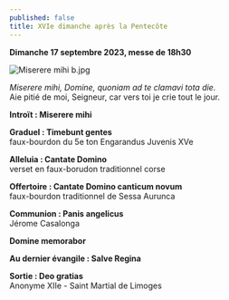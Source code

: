 ```yaml
---
published: false
title: XVIe dimanche après la Pentecôte
---
```

**Dimanche 17 septembre 2023, messe de 18h30**

![Miserere mihi b.jpg]({{site.baseurl}}/images/Miserere%20mihi%20b.jpg)

*Miserere mihi, Domine, quoniam ad te clamavi tota die.*  
Aie pitié de moi, Seigneur, car vers toi je crie tout le jour.

**Introït : Miserere mihi**

**Graduel : Timebunt gentes**  
faux-bourdon du 5e ton Engarandus Juvenis XVe

**Alleluia : Cantate Domino**  
verset en faux-borudon traditionnel corse

**Offertoire : Cantate Domino canticum novum**  
faux-bourdon traditionnel de Sessa Aurunca

**Communion : Panis angelicus**  
Jérome Casalonga

**Domine memorabor**

**Au dernier évangile : Salve Regina**

**Sortie : Deo gratias**  
Anonyme XIIe - Saint Martial de Limoges